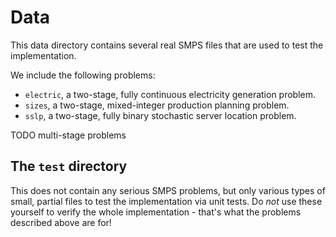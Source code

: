 # Data

This data directory contains several real SMPS files that are used to test the
implementation.

We include the following problems:
- `electric`, a two-stage, fully continuous electricity generation problem.
- `sizes`, a two-stage, mixed-integer production planning problem.
- `sslp`, a two-stage, fully binary stochastic server location problem.

TODO multi-stage problems

## The `test` directory

This does not contain any serious SMPS problems, but only various types of
small, partial files to test the implementation via unit tests. Do *not* use
these yourself to verify the whole implementation - that's what the problems
described above are for!
